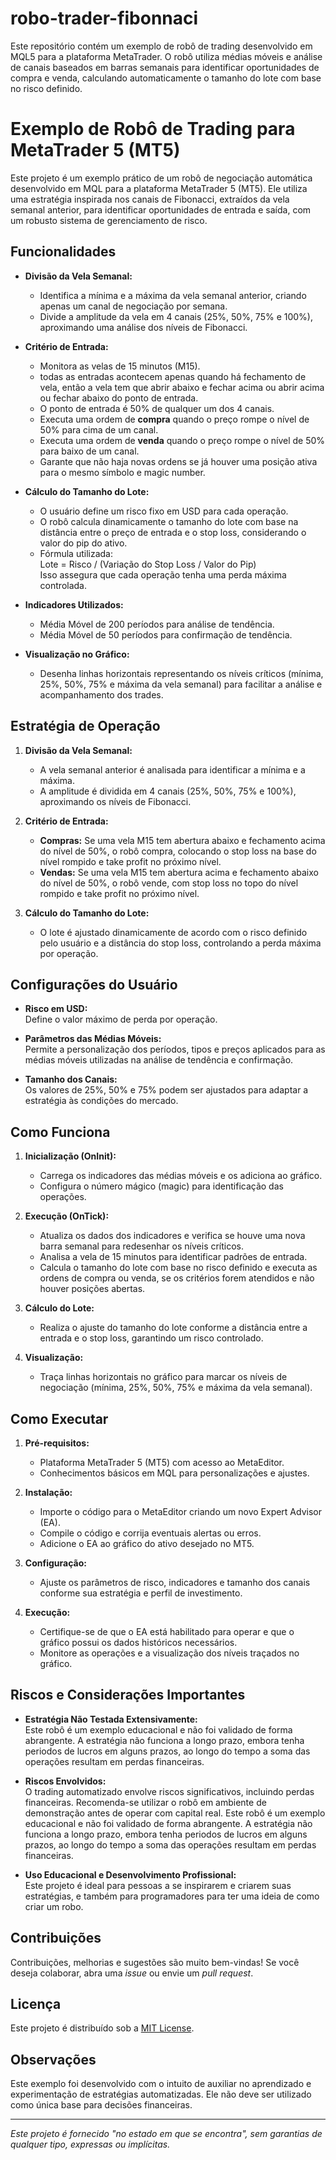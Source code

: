 # robo-trader-fibonnaci
Este repositório contém um exemplo de robô de trading desenvolvido em MQL5 para a plataforma MetaTrader. O robô utiliza médias móveis e análise de canais baseados em barras semanais para identificar oportunidades de compra e venda, calculando automaticamente o tamanho do lote com base no risco definido. 

# Exemplo de Robô de Trading para MetaTrader 5 (MT5)

Este projeto é um exemplo prático de um robô de negociação automática desenvolvido em MQL para a plataforma MetaTrader 5 (MT5). Ele utiliza uma estratégia inspirada nos canais de Fibonacci, extraídos da vela semanal anterior, para identificar oportunidades de entrada e saída, com um robusto sistema de gerenciamento de risco.

## Funcionalidades

- **Divisão da Vela Semanal:**
  - Identifica a mínima e a máxima da vela semanal anterior, criando apenas um canal de negociação por semana.
  - Divide a amplitude da vela em 4 canais (25%, 50%, 75% e 100%), aproximando uma análise dos níveis de Fibonacci.

- **Critério de Entrada:**
  - Monitora as velas de 15 minutos (M15).
  - todas as entradas acontecem apenas quando há fechamento de vela, então a vela tem que abrir abaixo e fechar acima ou abrir acima ou fechar abaixo do ponto de entrada.
  - O ponto de entrada é 50% de qualquer um dos 4 canais.
  - Executa uma ordem de **compra** quando o preço rompe o nível de 50% para cima de um canal.
  - Executa uma ordem de **venda** quando o preço rompe o nível de 50% para baixo de um canal.
  - Garante que não haja novas ordens se já houver uma posição ativa para o mesmo símbolo e magic number.

- **Cálculo do Tamanho do Lote:**
  - O usuário define um risco fixo em USD para cada operação.
  - O robô calcula dinamicamente o tamanho do lote com base na distância entre o preço de entrada e o stop loss, considerando o valor do pip do ativo.
  - Fórmula utilizada:  
    Lote = Risco / (Variação do Stop Loss / Valor do Pip)  
    Isso assegura que cada operação tenha uma perda máxima controlada.

- **Indicadores Utilizados:**
  - Média Móvel de 200 períodos para análise de tendência.
  - Média Móvel de 50 períodos para confirmação de tendência.

- **Visualização no Gráfico:**
  - Desenha linhas horizontais representando os níveis críticos (mínima, 25%, 50%, 75% e máxima da vela semanal) para facilitar a análise e acompanhamento dos trades.

## Estratégia de Operação

1. **Divisão da Vela Semanal:**
   - A vela semanal anterior é analisada para identificar a mínima e a máxima.
   - A amplitude é dividida em 4 canais (25%, 50%, 75% e 100%), aproximando os níveis de Fibonacci.

2. **Critério de Entrada:**
   - **Compras:** Se uma vela M15 tem abertura abaixo e fechamento acima do nível de 50%, o robô compra, colocando o stop loss na base do nível rompido e take profit no próximo nível.
   - **Vendas:** Se uma vela M15 tem abertura acima e fechamento abaixo do nível de 50%, o robô vende, com stop loss no topo do nível rompido e take profit no próximo nível.

3. **Cálculo do Tamanho do Lote:**
   - O lote é ajustado dinamicamente de acordo com o risco definido pelo usuário e a distância do stop loss, controlando a perda máxima por operação.

## Configurações do Usuário

- **Risco em USD:**  
  Define o valor máximo de perda por operação.

- **Parâmetros das Médias Móveis:**  
  Permite a personalização dos períodos, tipos e preços aplicados para as médias móveis utilizadas na análise de tendência e confirmação.

- **Tamanho dos Canais:**  
  Os valores de 25%, 50% e 75% podem ser ajustados para adaptar a estratégia às condições do mercado.

## Como Funciona

1. **Inicialização (OnInit):**
   - Carrega os indicadores das médias móveis e os adiciona ao gráfico.
   - Configura o número mágico (magic) para identificação das operações.

2. **Execução (OnTick):**
   - Atualiza os dados dos indicadores e verifica se houve uma nova barra semanal para redesenhar os níveis críticos.
   - Analisa a vela de 15 minutos para identificar padrões de entrada.
   - Calcula o tamanho do lote com base no risco definido e executa as ordens de compra ou venda, se os critérios forem atendidos e não houver posições abertas.

3. **Cálculo do Lote:**
   - Realiza o ajuste do tamanho do lote conforme a distância entre a entrada e o stop loss, garantindo um risco controlado.

4. **Visualização:**
   - Traça linhas horizontais no gráfico para marcar os níveis de negociação (mínima, 25%, 50%, 75% e máxima da vela semanal).

## Como Executar

1. **Pré-requisitos:**
   - Plataforma MetaTrader 5 (MT5) com acesso ao MetaEditor.
   - Conhecimentos básicos em MQL para personalizações e ajustes.

2. **Instalação:**
   - Importe o código para o MetaEditor criando um novo Expert Advisor (EA).
   - Compile o código e corrija eventuais alertas ou erros.
   - Adicione o EA ao gráfico do ativo desejado no MT5.

3. **Configuração:**
   - Ajuste os parâmetros de risco, indicadores e tamanho dos canais conforme sua estratégia e perfil de investimento.

4. **Execução:**
   - Certifique-se de que o EA está habilitado para operar e que o gráfico possui os dados históricos necessários.
   - Monitore as operações e a visualização dos níveis traçados no gráfico.

## Riscos e Considerações Importantes

- **Estratégia Não Testada Extensivamente:**  
  Este robô é um exemplo educacional e não foi validado de forma abrangente. A estratégia não funciona a longo prazo, embora tenha periodos de lucros em alguns prazos, ao longo do tempo a soma das operações resultam em perdas financeiras.

- **Riscos Envolvidos:**  
  O trading automatizado envolve riscos significativos, incluindo perdas financeiras. Recomenda-se utilizar o robô em ambiente de demonstração antes de operar com capital real. Este robô é um exemplo educacional e não foi validado de forma abrangente. A estratégia não funciona a longo prazo, embora tenha periodos de lucros em alguns prazos, ao longo do tempo a soma das operações resultam em perdas financeiras.

- **Uso Educacional e Desenvolvimento Profissional:**  
  Este projeto é ideal para pessoas a se inspirarem e criarem suas estratégias, e também para programadores para ter uma ideia de como criar um robo.

## Contribuições

Contribuições, melhorias e sugestões são muito bem-vindas! Se você deseja colaborar, abra uma _issue_ ou envie um _pull request_.

## Licença

Este projeto é distribuído sob a [MIT License](LICENSE).

## Observações

Este exemplo foi desenvolvido com o intuito de auxiliar no aprendizado e experimentação de estratégias automatizadas. Ele não deve ser utilizado como única base para decisões financeiras.

---

*Este projeto é fornecido "no estado em que se encontra", sem garantias de qualquer tipo, expressas ou implícitas.*
